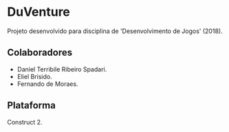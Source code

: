 # DuVenture #
Projeto desenvolvido para disciplina de 'Desenvolvimento de Jogos' (2018).

## Colaboradores ##
* Daniel Terribile Ribeiro Spadari.
* Eliel Brisido.
* Fernando de Moraes.

## Plataforma ##
Construct 2.
